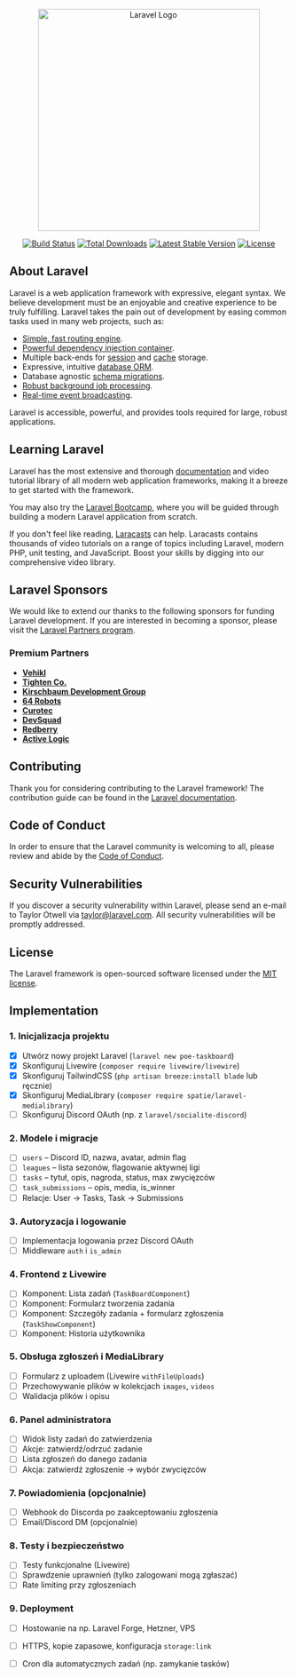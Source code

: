 <p align="center"><a href="https://laravel.com" target="_blank"><img src="https://raw.githubusercontent.com/laravel/art/master/logo-lockup/5%20SVG/2%20CMYK/1%20Full%20Color/laravel-logolockup-cmyk-red.svg" width="400" alt="Laravel Logo"></a></p>

<p align="center">
<a href="https://github.com/laravel/framework/actions"><img src="https://github.com/laravel/framework/workflows/tests/badge.svg" alt="Build Status"></a>
<a href="https://packagist.org/packages/laravel/framework"><img src="https://img.shields.io/packagist/dt/laravel/framework" alt="Total Downloads"></a>
<a href="https://packagist.org/packages/laravel/framework"><img src="https://img.shields.io/packagist/v/laravel/framework" alt="Latest Stable Version"></a>
<a href="https://packagist.org/packages/laravel/framework"><img src="https://img.shields.io/packagist/l/laravel/framework" alt="License"></a>
</p>

## About Laravel

Laravel is a web application framework with expressive, elegant syntax. We believe development must be an enjoyable and creative experience to be truly fulfilling. Laravel takes the pain out of development by easing common tasks used in many web projects, such as:

- [Simple, fast routing engine](https://laravel.com/docs/routing).
- [Powerful dependency injection container](https://laravel.com/docs/container).
- Multiple back-ends for [session](https://laravel.com/docs/session) and [cache](https://laravel.com/docs/cache) storage.
- Expressive, intuitive [database ORM](https://laravel.com/docs/eloquent).
- Database agnostic [schema migrations](https://laravel.com/docs/migrations).
- [Robust background job processing](https://laravel.com/docs/queues).
- [Real-time event broadcasting](https://laravel.com/docs/broadcasting).

Laravel is accessible, powerful, and provides tools required for large, robust applications.

## Learning Laravel

Laravel has the most extensive and thorough [documentation](https://laravel.com/docs) and video tutorial library of all modern web application frameworks, making it a breeze to get started with the framework.

You may also try the [Laravel Bootcamp](https://bootcamp.laravel.com), where you will be guided through building a modern Laravel application from scratch.

If you don't feel like reading, [Laracasts](https://laracasts.com) can help. Laracasts contains thousands of video tutorials on a range of topics including Laravel, modern PHP, unit testing, and JavaScript. Boost your skills by digging into our comprehensive video library.

## Laravel Sponsors

We would like to extend our thanks to the following sponsors for funding Laravel development. If you are interested in becoming a sponsor, please visit the [Laravel Partners program](https://partners.laravel.com).

### Premium Partners

- **[Vehikl](https://vehikl.com)**
- **[Tighten Co.](https://tighten.co)**
- **[Kirschbaum Development Group](https://kirschbaumdevelopment.com)**
- **[64 Robots](https://64robots.com)**
- **[Curotec](https://www.curotec.com/services/technologies/laravel)**
- **[DevSquad](https://devsquad.com/hire-laravel-developers)**
- **[Redberry](https://redberry.international/laravel-development)**
- **[Active Logic](https://activelogic.com)**

## Contributing

Thank you for considering contributing to the Laravel framework! The contribution guide can be found in the [Laravel documentation](https://laravel.com/docs/contributions).

## Code of Conduct

In order to ensure that the Laravel community is welcoming to all, please review and abide by the [Code of Conduct](https://laravel.com/docs/contributions#code-of-conduct).

## Security Vulnerabilities

If you discover a security vulnerability within Laravel, please send an e-mail to Taylor Otwell via [taylor@laravel.com](mailto:taylor@laravel.com). All security vulnerabilities will be promptly addressed.

## License

The Laravel framework is open-sourced software licensed under the [MIT license](https://opensource.org/licenses/MIT).

## Implementation

### 1. Inicjalizacja projektu
- [x] Utwórz nowy projekt Laravel (`laravel new poe-taskboard`)
- [x] Skonfiguruj Livewire (`composer require livewire/livewire`)
- [x] Skonfiguruj TailwindCSS (`php artisan breeze:install blade` lub ręcznie)
- [x] Skonfiguruj MediaLibrary (`composer require spatie/laravel-medialibrary`)
- [ ] Skonfiguruj Discord OAuth (np. z `laravel/socialite-discord`)

### 2. Modele i migracje
- [ ] `users` – Discord ID, nazwa, avatar, admin flag
- [ ] `leagues` – lista sezonów, flagowanie aktywnej ligi
- [ ] `tasks` – tytuł, opis, nagroda, status, max zwycięzców
- [ ] `task_submissions` – opis, media, is_winner
- [ ] Relacje: User → Tasks, Task → Submissions

### 3. Autoryzacja i logowanie
- [ ] Implementacja logowania przez Discord OAuth
- [ ] Middleware `auth` i `is_admin`

### 4. Frontend z Livewire
- [ ] Komponent: Lista zadań (`TaskBoardComponent`)
- [ ] Komponent: Formularz tworzenia zadania
- [ ] Komponent: Szczegóły zadania + formularz zgłoszenia (`TaskShowComponent`)
- [ ] Komponent: Historia użytkownika

### 5. Obsługa zgłoszeń i MediaLibrary
- [ ] Formularz z uploadem (Livewire `withFileUploads`)
- [ ] Przechowywanie plików w kolekcjach `images`, `videos`
- [ ] Walidacja plików i opisu

### 6. Panel administratora
- [ ] Widok listy zadań do zatwierdzenia
- [ ] Akcje: zatwierdź/odrzuć zadanie
- [ ] Lista zgłoszeń do danego zadania
- [ ] Akcja: zatwierdź zgłoszenie → wybór zwycięzców

### 7. Powiadomienia (opcjonalnie)
- [ ] Webhook do Discorda po zaakceptowaniu zgłoszenia
- [ ] Email/Discord DM (opcjonalnie)

### 8. Testy i bezpieczeństwo
- [ ] Testy funkcjonalne (Livewire)
- [ ] Sprawdzenie uprawnień (tylko zalogowani mogą zgłaszać)
- [ ] Rate limiting przy zgłoszeniach

### 9. Deployment
- [ ] Hostowanie na np. Laravel Forge, Hetzner, VPS
- [ ] HTTPS, kopie zapasowe, konfiguracja `storage:link`
- [ ] Cron dla automatycznych zadań (np. zamykanie tasków)


